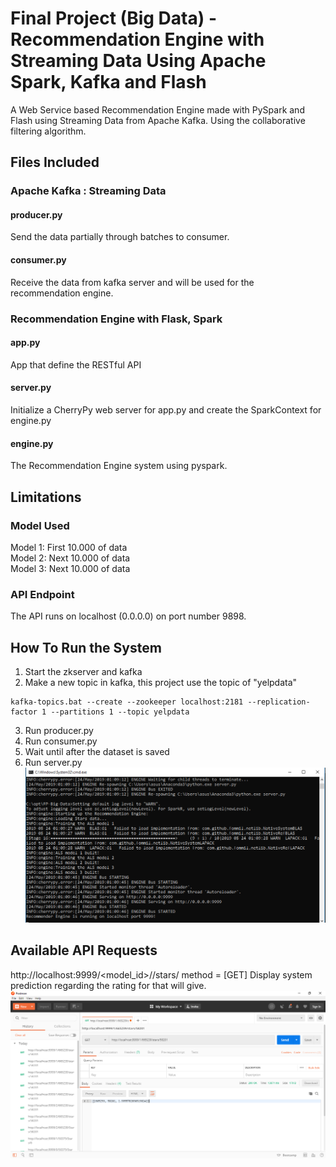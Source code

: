# Final Project (Big Data) - Recommendation Engine with Streaming Data Using Apache Spark, Kafka and Flash 
A Web Service based Recommendation Engine made with PySpark and Flash using Streaming Data from Apache Kafka. Using the collaborative filtering algorithm.
## Files Included 
### Apache Kafka : Streaming Data 
#### producer.py 
Send the data partially through batches to consumer. 
#### consumer.py
Receive the data from kafka server and will be used for the recommendation engine. 
### Recommendation Engine with Flask, Spark 
#### app.py 
App that define the RESTful API 
#### server.py 
Initialize a CherryPy web server for app.py and create the SparkContext for engine.py 
#### engine.py 
The Recommendation Engine system using pyspark. 
## Limitations 
### Model Used
Model 1: First 10.000 of data <br>
Model 2: Next 10.000 of data <br>
Model 3: Next 10.000 of data
### API Endpoint
The API runs on localhost (0.0.0.0) on port number 9898.
## How To Run the System 
1. Start the zkserver and kafka 
2. Make a new topic in kafka, this project use the topic of "yelpdata"
```
kafka-topics.bat --create --zookeeper localhost:2181 --replication-factor 1 --partitions 1 --topic yelpdata
```
3. Run producer.py
4. Run consumer.py
5. Wait until after the dataset is saved
6. Run server.py 
![1](img/enginerunning.png)
## Available API Requests
http://localhost:9999/<model_id>/<userId>/stars/<businessIid>
method = [GET] 
Display system prediction regarding the rating for <businessId> that <userId> will give. 
![2](img/hasilapi.png)
